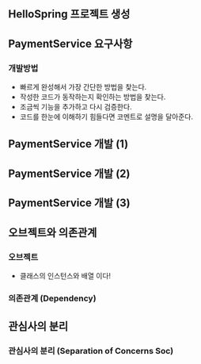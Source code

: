 ## HelloSpring 프로젝트 생성

## PaymentService 요구사항

### 개발방법
- 빠르게 완성해서 가장 간단한 방법을 찾는다.
- 작성한 코드가 동작하는지 확인하는 방법을 찾는다.
- 조금씩 기능을 추가하고 다시 검증한다.
- 코드를 한눈에 이해하기 힘들다면 코멘트로 설명을 달아준다.

## PaymentService 개발 (1)

## PaymentService 개발 (2)

## PaymentService 개발 (3)

## 오브젝트와 의존관계

### 오브젝트
- 클래스의 인스턴스와 배열 이다!

### 의존관계 (Dependency)

## 관심사의 분리

### 관심사의 분리 (Separation of Concerns Soc)